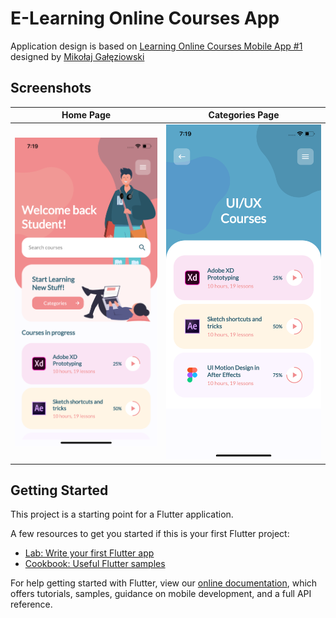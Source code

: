 # E-Learning Online Courses App

Application design is based on [Learning Online Courses Mobile App #1](https://dribbble.com/shots/10035849-Learning-Online-Courses-Mobile-App-1) 
designed by [Mikołaj Gałęziowski](https://dribbble.com/galeziowski)

## Screenshots

| Home Page | Categories Page  |
| --- | --- |
| ![](screenshots/screenshot-1.png)|![](screenshots/screenshot-2.png)|

## Getting Started

This project is a starting point for a Flutter application.

A few resources to get you started if this is your first Flutter project:

- [Lab: Write your first Flutter app](https://flutter.dev/docs/get-started/codelab)
- [Cookbook: Useful Flutter samples](https://flutter.dev/docs/cookbook)

For help getting started with Flutter, view our
[online documentation](https://flutter.dev/docs), which offers tutorials,
samples, guidance on mobile development, and a full API reference.
